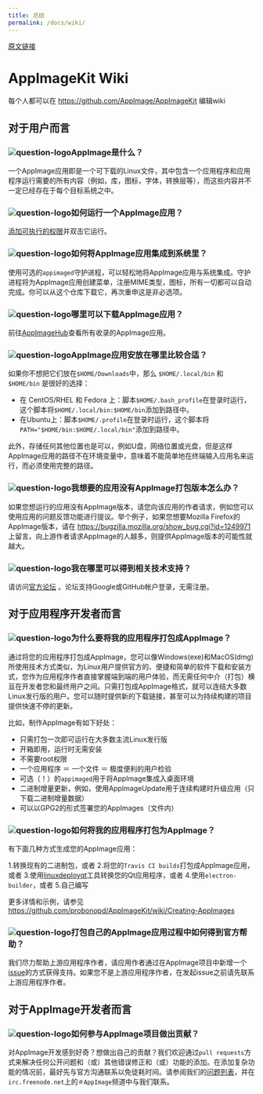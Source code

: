 ```yaml
---
title: 总结
permalink: /docs/wiki/
---
```


[原文链接](https://github.com/AppImage/AppImageKit/wiki)
# AppImageKit Wiki

每个人都可以在 https://github.com/AppImage/AppImageKit 编辑wiki

## 对于用户而言

### ![question-logo](https://raw.githubusercontent.com/encharm/Font-Awesome-SVG-PNG/master/black/png/48/question-circle.png)AppImage是什么？

一个AppImage应用即是一个可下载的Linux文件，其中包含一个应用程序和应用程序运行需要的所有内容（例如，库，图标，字体，转换层等），而这些内容并不一定已经存在于每个目标系统之中。

### ![question-logo](https://raw.githubusercontent.com/encharm/Font-Awesome-SVG-PNG/master/black/png/48/question-circle.png)如何运行一个AppImage应用？

[添加可执行的权限](http://discourse.appimage.org/t/how-to-make-an-appimage-executable/80)并双击它运行。

### ![question-logo](https://raw.githubusercontent.com/encharm/Font-Awesome-SVG-PNG/master/black/png/48/question-circle.png)如何将AppImage应用集成到系统里？

使用可选的`appimaged`守护进程，可以轻松地将AppImage应用与系统集成。守护进程将为AppImage应用创建菜单，注册MIME类型，图标，所有一切都可以自动完成。你可以从这个仓库下载它，再次重申这是非必选项。

### ![question-logo](https://raw.githubusercontent.com/encharm/Font-Awesome-SVG-PNG/master/black/png/48/question-circle.png)哪里可以下载AppImage应用？
前往[AppImageHub](https://appimage.github.io/apps/)查看所有收录的AppImage应用。

### ![question-logo](https://raw.githubusercontent.com/encharm/Font-Awesome-SVG-PNG/master/black/png/48/question-circle.png)AppImage应用安放在哪里比较合适？
如果你不想把它们放在`$HOME/Downloads`中，那么  `$HOME/.local/bin` 和 `$HOME/bin` 是很好的选择：
* 在 CentOS/RHEL 和 Fedora 上：脚本`$HOME/.bash_profile`在登录时运行，这个脚本将`$HOME/.local/bin:$HOME/bin`添加到路径中。
* 在Ubuntu上：脚本`$HOME/.profile`在登录时运行，这个脚本将`PATH="$HOME/bin:$HOME/.local/bin"`添加到路径中。

此外，存储任何其他位置也是可以，例如U盘，网络位置或光盘，但是这样AppImage应用的路径不在环境变量中，意味着不能简单地在终端输入应用名来运行，而必须使用完整的路径。

### ![question-logo](https://raw.githubusercontent.com/encharm/Font-Awesome-SVG-PNG/master/black/png/48/question-circle.png)我想要的应用没有AppImage打包版本怎么办？
如果您想运行的应用没有AppImage版本，请您向该应用的作者请求，例如您可以使用应用的问题反馈功能进行提议。举个例子，如果您想要Mozilla Firefox的AppImage版本，请在 https://bugzilla.mozilla.org/show_bug.cgi?id=1249971 上留言。向上游作者请求AppImage的人越多，则提供AppImage版本的可能性就越大。

### ![question-logo](https://raw.githubusercontent.com/encharm/Font-Awesome-SVG-PNG/master/black/png/48/question-circle.png)我在哪里可以得到相关技术支持？

请访问[官方论坛](http://discourse.appimage.org/) 。论坛支持Google或GitHub帐户登录，无需注册。

## 对于应用程序开发者而言

### ![question-logo](https://raw.githubusercontent.com/encharm/Font-Awesome-SVG-PNG/master/black/png/48/question-circle.png)为什么要将我的应用程序打包成AppImage？

通过将您的应用程序打包成AppImage，您可以像Windows(exe)和MacOS(dmg)所使用技术方式类似，为Linux用户提供官方的、便捷和简单的软件下载和安装方式，您作为应用程序作者直接掌握端到端的用户体验，而无需任何中介（打包）横亘在开发者您和最终用户之间。只需打包成AppImage格式，就可以连结大多数Linux发行版的用户。您可以随时提供新的下载链接，甚至可以为持续构建的项目提供快速不停的更新。

比如，制作AppImage有如下好处：
- 只需打包一次即可运行在大多数主流Linux发行版
- 开箱即用，运行时无需安装
- 不需要root权限
- 一个应用程序 ＝ 一个文件 ＝ 极度便利的用户检验
- 可选（！）的`appimaged`用于将AppImage集成入桌面环境
- 二进制增量更新，例如，使用AppImageUpdate用于连续构建时升级应用（只下载二进制增量数据）
- 可以以GPG2的形式签署您的AppImages（文件内）

### ![question-logo](https://raw.githubusercontent.com/encharm/Font-Awesome-SVG-PNG/master/black/png/48/question-circle.png)如何将我的应用程序打包为AppImage？

有下面几种方式生成您的AppImage应用：

 1.转换现有的二进制包，或者
 2.将您的`Travis CI builds`打包成AppImage应用，或者
 3.使用[linuxdeployqt](https://github.com/probonopd/linuxdeployqt/)工具转换您的Qt应用程序，或者
 4.使用`electron-builder`，或者
 5.自己编写

更多详情和示例，请参见 https://github.com/probonopd/AppImageKit/wiki/Creating-AppImages

### ![question-logo](https://raw.githubusercontent.com/encharm/Font-Awesome-SVG-PNG/master/black/png/48/question-circle.png)打包自己的AppImage应用过程中如何得到官方帮助？

我们尽力帮助上游应用程序作者，请应用作者通过在AppImage项目中新增一个[issue](https://github.com/AppImage/AppImageKit/issues)的方式获得支持。如果您不是上游应用程序作者，在发起issue之前请先联系上游应用程序作者。

## 对于AppImage开发者而言

### ![question-logo](https://raw.githubusercontent.com/encharm/Font-Awesome-SVG-PNG/master/black/png/48/question-circle.png)如何参与AppImage项目做出贡献？

对AppImage开发感到好奇？想做出自己的贡献？我们欢迎通过`pull requests`方式来解决任何公开问题和（或）其他错误修正和（或）功能的添加。在添加复杂功能的情况前，最好先与官方沟通联系以免徒耗时间。请参阅我们的[问题列表](https://github.com/probonopd/AppImageKit/issues)，并在`irc.freenode.net`上的`＃AppImage`频道中与我们联系。
